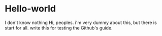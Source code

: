 # Hello-world
I don't know nothing
Hi, peoples. i'm very  dummy about this, but there is start for all.
write this for testing the Github's guide.
